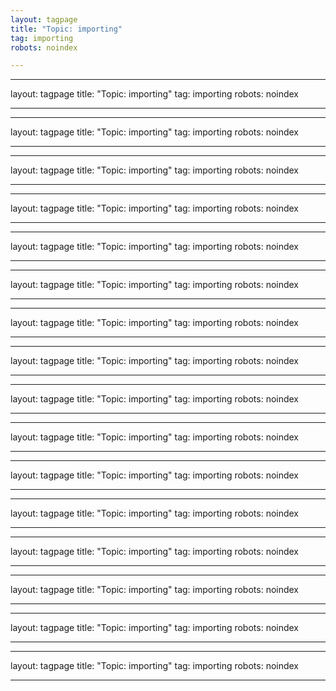 ```yaml
---
layout: tagpage
title: "Topic: importing"
tag: importing
robots: noindex

---
```

---
layout: tagpage
title: "Topic: importing"
tag: importing
robots: noindex

---
---
layout: tagpage
title: "Topic: importing"
tag: importing
robots: noindex

---
---
layout: tagpage
title: "Topic: importing"
tag: importing
robots: noindex

---
---
layout: tagpage
title: "Topic: importing"
tag: importing
robots: noindex

---
---
layout: tagpage
title: "Topic: importing"
tag: importing
robots: noindex

---
---
layout: tagpage
title: "Topic: importing"
tag: importing
robots: noindex

---
---
layout: tagpage
title: "Topic: importing"
tag: importing
robots: noindex

---
---
layout: tagpage
title: "Topic: importing"
tag: importing
robots: noindex

---
---
layout: tagpage
title: "Topic: importing"
tag: importing
robots: noindex

---
---
layout: tagpage
title: "Topic: importing"
tag: importing
robots: noindex

---
---
layout: tagpage
title: "Topic: importing"
tag: importing
robots: noindex

---
---
layout: tagpage
title: "Topic: importing"
tag: importing
robots: noindex

---
---
layout: tagpage
title: "Topic: importing"
tag: importing
robots: noindex

---
---
layout: tagpage
title: "Topic: importing"
tag: importing
robots: noindex

---
---
layout: tagpage
title: "Topic: importing"
tag: importing
robots: noindex

---
---
layout: tagpage
title: "Topic: importing"
tag: importing
robots: noindex

---
